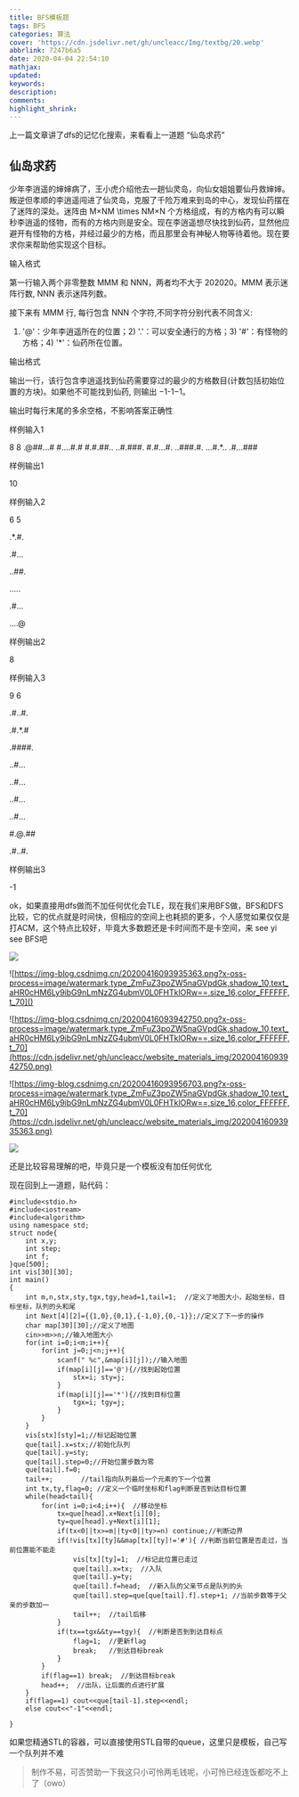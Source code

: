```yaml
---
title: BFS模板题
tags: BFS
categories: 算法
cover: 'https://cdn.jsdelivr.net/gh/uncleacc/Img/textbg/20.webp'
abbrlink: 7247b6a5
date: 2020-04-04 22:54:10
mathjax:
updated:
keywords:
description:
comments:
highlight_shrink:
---
```


上一篇文章讲了dfs的记忆化搜索，来看看上一道题 “仙岛求药” 

## 仙岛求药

少年李逍遥的婶婶病了，王小虎介绍他去一趟仙灵岛，向仙女姐姐要仙丹救婶婶。叛逆但孝顺的李逍遥闯进了仙灵岛，克服了千险万难来到岛的中心，发现仙药摆在了迷阵的深处。迷阵由 M×NM \times NM×N 个方格组成，有的方格内有可以瞬秒李逍遥的怪物，而有的方格内则是安全。现在李逍遥想尽快找到仙药，显然他应避开有怪物的方格，并经过最少的方格，而且那里会有神秘人物等待着他。现在要求你来帮助他实现这个目标。

输入格式

第一行输入两个非零整数 MMM 和 NNN，两者均不大于 202020。MMM 表示迷阵行数, NNN 表示迷阵列数。

接下来有 MMM 行, 每行包含 NNN 个字符,不同字符分别代表不同含义:

1) '@'：少年李逍遥所在的位置；2) '.'：可以安全通行的方格；3) '#'：有怪物的方格；4) '*'：仙药所在位置。

输出格式

输出一行，该行包含李逍遥找到仙药需要穿过的最少的方格数目(计数包括初始位置的方块)。如果他不可能找到仙药, 则输出 −1-1−1。

输出时每行末尾的多余空格，不影响答案正确性

样例输入1

8 8
.@##...#
#....#.#
#.#.##..
..#.###.
#.#...#.
..###.#.
...#.*..
.#...###

样例输出1

10

样例输入2

6 5

.*.#.

.#...

..##.

.....

.#...

....@

样例输出2

8

样例输入3

9 6

.#..#. 

.#.*.# 

.####. 

..#... 

..#... 

..#... 

..#... 

#.@.## 

.#..#.

样例输出3

-1

ok，如果直接用dfs做而不加任何优化会TLE，现在我们来用BFS做，BFS和DFS比较，它的优点就是时间快，但相应的空间上也耗损的更多，个人感觉如果仅仅是打ACM，这个特点比较好，毕竟大多数题还是卡时间而不是卡空间，来 see yi see BFS吧

![](https://cdn.jsdelivr.net/gh/uncleacc/website_materials_img/20200416093927119.png)

![https://img-blog.csdnimg.cn/20200416093935363.png?x-oss-process=image/watermark,type_ZmFuZ3poZW5naGVpdGk,shadow_10,text_aHR0cHM6Ly9ibG9nLmNzZG4ubmV0L0FHTklORw==,size_16,color_FFFFFF,t_70]()

![https://img-blog.csdnimg.cn/20200416093942750.png?x-oss-process=image/watermark,type_ZmFuZ3poZW5naGVpdGk,shadow_10,text_aHR0cHM6Ly9ibG9nLmNzZG4ubmV0L0FHTklORw==,size_16,color_FFFFFF,t_70](https://cdn.jsdelivr.net/gh/uncleacc/website_materials_img/20200416093942750.png)

![https://img-blog.csdnimg.cn/20200416093956703.png?x-oss-process=image/watermark,type_ZmFuZ3poZW5naGVpdGk,shadow_10,text_aHR0cHM6Ly9ibG9nLmNzZG4ubmV0L0FHTklORw==,size_16,color_FFFFFF,t_70](https://cdn.jsdelivr.net/gh/uncleacc/website_materials_img/20200416093935363.png)

![](https://cdn.jsdelivr.net/gh/uncleacc/website_materials_img/20200416094004328.png)

还是比较容易理解的吧，毕竟只是一个模板没有加任何优化

现在回到上一道题，贴代码：
```
#include<stdio.h>
#include<iostream>
#include<algorithm>
using namespace std;
struct node{
	int x,y;
	int step;
	int f;
}que[500];
int vis[30][30];
int main()
{
	int m,n,stx,sty,tgx,tgy,head=1,tail=1;  //定义了地图大小，起始坐标，目标坐标，队列的头和尾 
	int Next[4][2]={{1,0},{0,1},{-1,0},{0,-1}};//定义了下一步的操作 
	char map[30][30];//定义了地图 
	cin>>m>>n;//输入地图大小 
	for(int i=0;i<m;i++){
		for(int j=0;j<n;j++){
			scanf(" %c",&map[i][j]);//输入地图 
			if(map[i][j]=='@'){//找到起始位置 
				stx=i; sty=j;
			}
			if(map[i][j]=='*'){//找到目标位置 
				tgx=i; tgy=j;
			}
		}
	}
	vis[stx][sty]=1;//标记起始位置 
	que[tail].x=stx;//初始化队列 
	que[tail].y=sty; 
	que[tail].step=0;//开始位置步数为零 
	que[tail].f=0; 
	tail++;       //tail指向队列最后一个元素的下一个位置 
	int tx,ty,flag=0; //定义一个临时坐标和flag判断是否到达目标位置 
	while(head<tail){
		for(int i=0;i<4;i++){  //移动坐标 
			tx=que[head].x+Next[i][0];
			ty=que[head].y+Next[i][1];
			if(tx<0||tx>=m||ty<0||ty>=n) continue;//判断边界 
			if(!vis[tx][ty]&&map[tx][ty]!='#'){ //判断当前位置是否走过，当前位置能不能走 
				vis[tx][ty]=1;  //标记此位置已走过 				 
				que[tail].x=tx;  //入队 
				que[tail].y=ty;
				que[tail].f=head;  //新入队的父亲节点是队列的头 
				que[tail].step=que[que[tail].f].step+1; //当前步数等于父亲的步数加一 
				tail++;  //tail后移 
			}
			if(tx==tgx&&ty==tgy){  //判断是否到到达目标点 
				flag=1;  //更新flag 
				break;   //到达目标break 
			}
		}
		if(flag==1) break;  //到达目标break 
		head++;  //出队，让后面的点进行扩展 
	}
	if(flag==1) cout<<que[tail-1].step<<endl;
	else cout<<"-1"<<endl;	
	
}
```
如果您精通STL的容器，可以直接使用STL自带的queue，这里只是模板，自己写一个队列并不难

>制作不易，可否赞助一下我这只小可怜两毛钱呢，小可怜已经连饭都吃不上了（owo）
